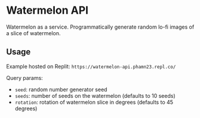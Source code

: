 # Watermelon API
Watermelon as a service. Programmatically generate random lo-fi images of a slice of watermelon.

## Usage

Example hosted on Replit: `https://watermelon-api.phamn23.repl.co/`

Query params:
- `seed`: random number generator seed
- `seeds`: number of seeds on the watermelon (defaults to 10 seeds)
- `rotation`: rotation of watermelon slice in degrees (defaults to 45 degrees)